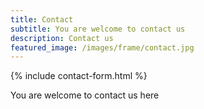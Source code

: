 ```yaml
---
title: Contact
subtitle: You are welcome to contact us
description: Contact us
featured_image: /images/frame/contact.jpg
---
```


{% include contact-form.html %}

You are welcome to contact us here
